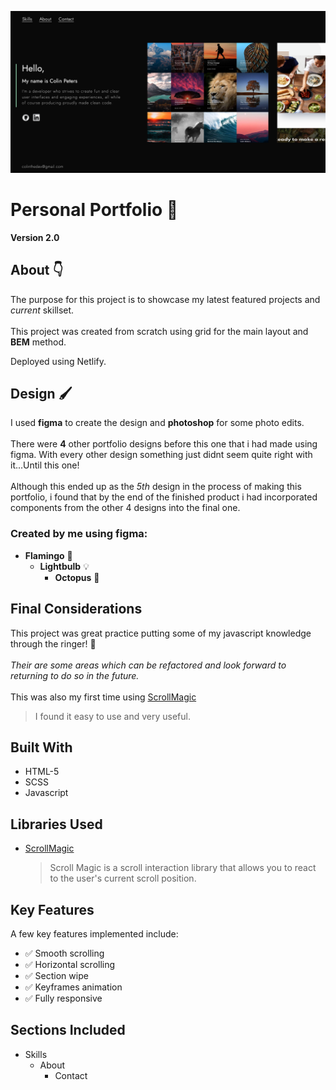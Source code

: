 ![](assets/readme/README-img.png)

# Personal Portfolio :partying_face:

**Version 2.0** <br>

## About :point_down:

The purpose for this project is to showcase my latest featured projects and *current* skillset. 
<br>
<br>
This project was created from scratch using grid for the main layout and **BEM** method.
>
Deployed using Netlify.


## Design :paintbrush: 

I used **figma** to create the design and **photoshop** for some photo edits. 
<br>
<br>
There were **4** other portfolio designs before this one that i had made using figma. With every other design something just didnt seem quite right with it...Until this one!
<br>
<br>
Although this ended up as the *5th* design in the process of making this portfolio, i found that by the end of the finished product i had incorporated components from the other 4 designs into the final one.

### Created by me using figma:

- **Flamingo** :flamingo:
  - **Lightbulb** :bulb:
    - **Octopus** :octopus:

## Final Considerations

This project was great practice putting some of my javascript knowledge through the ringer! :boxing_glove: 
<br>
<br>
*Their are some areas which can be refactored and look forward to returning to do so in the future.*
<br>
<br>
This was also my first time using [ScrollMagic](https://scrollmagic.io/)
>I found it easy to use and very useful.

## Built With 

* HTML-5
* SCSS
* Javascript

## Libraries Used

* [ScrollMagic](https://scrollmagic.io/) <br>
   >Scroll Magic is a scroll interaction library that allows you to react to the user's current scroll position.

## Key Features

A few key features implemented include:
- :white_check_mark: Smooth scrolling
- :white_check_mark: Horizontal scrolling
- :white_check_mark: Section wipe
- :white_check_mark: Keyframes animation
- :white_check_mark: Fully responsive

## Sections Included

- Skills
  - About
    - Contact

